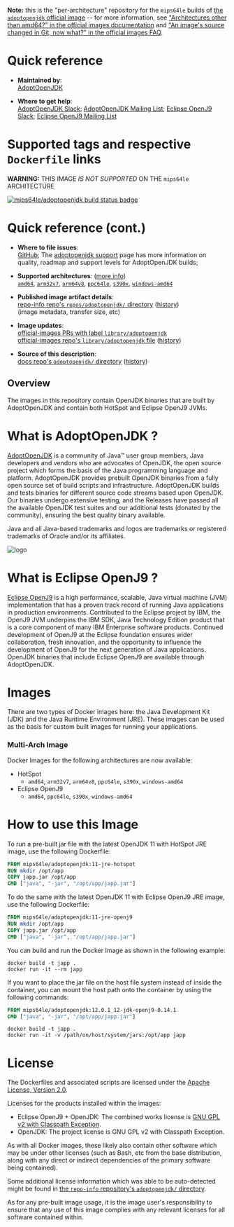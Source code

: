 <!--

********************************************************************************

WARNING:

    DO NOT EDIT "adoptopenjdk/README.md"

    IT IS AUTO-GENERATED

    (from the other files in "adoptopenjdk/" combined with a set of templates)

********************************************************************************

-->

**Note:** this is the "per-architecture" repository for the `mips64le` builds of [the `adoptopenjdk` official image](https://hub.docker.com/_/adoptopenjdk) -- for more information, see ["Architectures other than amd64?" in the official images documentation](https://github.com/docker-library/official-images#architectures-other-than-amd64) and ["An image's source changed in Git, now what?" in the official images FAQ](https://github.com/docker-library/faq#an-images-source-changed-in-git-now-what).

# Quick reference

-	**Maintained by**:  
	[AdoptOpenJDK](https://github.com/AdoptOpenJDK/openjdk-docker)

-	**Where to get help**:  
	[AdoptOpenJDK Slack](https://adoptopenjdk.net/slack.html); [AdoptOpenJDK Mailing List](https://mail.openjdk.java.net/mailman/listinfo/adoption-discuss); [Eclipse OpenJ9 Slack](https://www.eclipse.org/openj9/oj9_joinslack.html); [Eclipse OpenJ9 Mailing List](https://dev.eclipse.org/mailman/listinfo/openj9-dev)

# Supported tags and respective `Dockerfile` links

**WARNING:** THIS IMAGE *IS NOT SUPPORTED* ON THE `mips64le` ARCHITECTURE

[![mips64le/adoptopenjdk build status badge](https://img.shields.io/jenkins/s/https/doi-janky.infosiftr.net/job/multiarch/job/mips64le/job/adoptopenjdk.svg?label=mips64le/adoptopenjdk%20%20build%20job)](https://doi-janky.infosiftr.net/job/multiarch/job/mips64le/job/adoptopenjdk/)

# Quick reference (cont.)

-	**Where to file issues**:  
	[GitHub](https://github.com/AdoptOpenJDK/openjdk-docker/issues); The [adoptopenjdk support](https://adoptopenjdk.net/support.html) page has more information on quality, roadmap and support levels for AdoptOpenJDK builds;

-	**Supported architectures**: ([more info](https://github.com/docker-library/official-images#architectures-other-than-amd64))  
	[`amd64`](https://hub.docker.com/r/amd64/adoptopenjdk/), [`arm32v7`](https://hub.docker.com/r/arm32v7/adoptopenjdk/), [`arm64v8`](https://hub.docker.com/r/arm64v8/adoptopenjdk/), [`ppc64le`](https://hub.docker.com/r/ppc64le/adoptopenjdk/), [`s390x`](https://hub.docker.com/r/s390x/adoptopenjdk/), [`windows-amd64`](https://hub.docker.com/r/winamd64/adoptopenjdk/)

-	**Published image artifact details**:  
	[repo-info repo's `repos/adoptopenjdk/` directory](https://github.com/docker-library/repo-info/blob/master/repos/adoptopenjdk) ([history](https://github.com/docker-library/repo-info/commits/master/repos/adoptopenjdk))  
	(image metadata, transfer size, etc)

-	**Image updates**:  
	[official-images PRs with label `library/adoptopenjdk`](https://github.com/docker-library/official-images/pulls?q=label%3Alibrary%2Fadoptopenjdk)  
	[official-images repo's `library/adoptopenjdk` file](https://github.com/docker-library/official-images/blob/master/library/adoptopenjdk) ([history](https://github.com/docker-library/official-images/commits/master/library/adoptopenjdk))

-	**Source of this description**:  
	[docs repo's `adoptopenjdk/` directory](https://github.com/docker-library/docs/tree/master/adoptopenjdk) ([history](https://github.com/docker-library/docs/commits/master/adoptopenjdk))

## Overview

The images in this repository contain OpenJDK binaries that are built by AdoptOpenJDK and contain both HotSpot and Eclipse OpenJ9 JVMs.

# What is AdoptOpenJDK ?

[AdoptOpenJDK](https://adoptopenjdk.net/) is a community of Java™ user group members, Java developers and vendors who are advocates of OpenJDK, the open source project which forms the basis of the Java programming language and platform. AdoptOpenJDK provides prebuilt OpenJDK binaries from a fully open source set of build scripts and infrastructure. AdoptOpenJDK builds and tests binaries for different source code streams based upon OpenJDK. Our binaries undergo extensive testing, and the Releases have passed all the available OpenJDK test suites and our additional tests (donated by the community), ensuring the best quality binary available.

Java and all Java-based trademarks and logos are trademarks or registered trademarks of Oracle and/or its affiliates.

![logo](https://raw.githubusercontent.com/docker-library/docs/0db0af87e256d941bf011e3b5b06ca4a8edb6b84/adoptopenjdk/logo.png)

# What is Eclipse OpenJ9 ?

[Eclipse OpenJ9](https://www.eclipse.org/openj9/) is a high performance, scalable, Java virtual machine (JVM) implementation that has a proven track record of running Java applications in production environments. Contributed to the Eclipse project by IBM, the OpenJ9 JVM underpins the IBM SDK, Java Technology Edition product that is a core component of many IBM Enterprise software products. Continued development of OpenJ9 at the Eclipse foundation ensures wider collaboration, fresh innovation, and the opportunity to influence the development of OpenJ9 for the next generation of Java applications. OpenJDK binaries that include Eclipse OpenJ9 are available through AdoptOpenJDK.

# Images

There are two types of Docker images here: the Java Development Kit (JDK) and the Java Runtime Environment (JRE). These images can be used as the basis for custom built images for running your applications.

### Multi-Arch Image

Docker Images for the following architectures are now available:

-	HotSpot
	-	`amd64`, `arm32v7`, `arm64v8`, `ppc64le`, `s390x`, `windows-amd64`
-	Eclipse OpenJ9
	-	`amd64`, `ppc64le`, `s390x`, `windows-amd64`

# How to use this Image

To run a pre-built jar file with the latest OpenJDK 11 with HotSpot JRE image, use the following Dockerfile:

```dockerfile
FROM mips64le/adoptopenjdk:11-jre-hotspot
RUN mkdir /opt/app
COPY japp.jar /opt/app
CMD ["java", "-jar", "/opt/app/japp.jar"]
```

To do the same with the latest OpenJDK 11 with Eclipse OpenJ9 JRE image, use the following Dockerfile:

```dockerfile
FROM mips64le/adoptopenjdk:11-jre-openj9
RUN mkdir /opt/app
COPY japp.jar /opt/app
CMD ["java", "-jar", "/opt/app/japp.jar"]
```

You can build and run the Docker Image as shown in the following example:

```console
docker build -t japp .
docker run -it --rm japp
```

If you want to place the jar file on the host file system instead of inside the container, you can mount the host path onto the container by using the following commands:

```dockerfile
FROM mips64le/adoptopenjdk:12.0.1_12-jdk-openj9-0.14.1
CMD ["java", "-jar", "/opt/app/japp.jar"]
```

```console
docker build -t japp .
docker run -it -v /path/on/host/system/jars:/opt/app japp
```

# License

The Dockerfiles and associated scripts are licensed under the [Apache License, Version 2.0](http://www.apache.org/licenses/LICENSE-2.0.html).

Licenses for the products installed within the images:

-	Eclipse OpenJ9 + OpenJDK: The combined works license is [GNU GPL v2 with Classpath Exception](http://openjdk.java.net/legal/gplv2+ce.html).
-	OpenJDK: The project license is GNU GPL v2 with Classpath Exception.

As with all Docker images, these likely also contain other software which may be under other licenses (such as Bash, etc from the base distribution, along with any direct or indirect dependencies of the primary software being contained).

Some additional license information which was able to be auto-detected might be found in [the `repo-info` repository's `adoptopenjdk/` directory](https://github.com/docker-library/repo-info/tree/master/repos/adoptopenjdk).

As for any pre-built image usage, it is the image user's responsibility to ensure that any use of this image complies with any relevant licenses for all software contained within.
